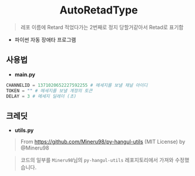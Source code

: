 <h1 align="center">AutoRetadType</h1>

> 레포 이름에 Retard 적었다가는 2번째로 정지 당할거같아서 Retad로 표기함
* 파이썬 자동 장애타 프로그램

## 사용법
* **main.py**
```py
CHANNELID = 1371020652227592255 # 메세지를 보낼 채널 아이디
TOKEN = "" # 메세지를 보낼 계정의 토큰
DELAY = 3 # 메세지 딜레이 (초)
```

## 크레딧
* **utils.py**
> From https://github.com/Mineru98/py-hangul-utils (MIT License) by @Mineru98

> 코드의 일부를 `Mineru98`님의 `py-hangul-utils` 레포지토리에서 가져와 수정했습니다.
